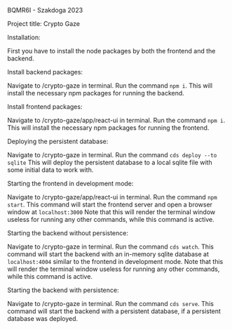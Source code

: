 BQMR6I - Szakdoga 2023

Project title: Crypto Gaze

Installation:

First you have to install the node packages by both the frontend and the backend.

Install backend packages:

Navigate to /crypto-gaze in terminal.
Run the command `npm i`.
This will install the necessary npm packages for running the backend.

Install frontend packages:

Navigate to /crypto-gaze/app/react-ui in terminal.
Run the command `npm i`.
This will install the necessary npm packages for running the frontend.

Deploying the persistent database:

Navigate to /crypto-gaze in terminal.
Run the command `cds deploy --to sqlite`
This will deploy the persistent database to a local sqlite file with some initial data to work with.

Starting the frontend in development mode:

Navigate to /crypto-gaze/app/react-ui in terminal.
Run the command `npm start`.
This command will start the frontend server and open a browser window at `localhost:3000`
Note that this will render the terminal window useless for running any other commands, while this command is active.

Starting the backend without persistence:

Navigate to /crypto-gaze in terminal.
Run the command `cds watch`.
This command will start the backend with an in-memory sqlite database at `localhost:4004` similar to the frontend in development mode.
Note that this will render the terminal window useless for running any other commands, while this command is active.

Starting the backend with persistence:

Navigate to /crypto-gaze in terminal.
Run the command `cds serve`.
This command will start the backend with a persistent database, if a persistent database was deployed.